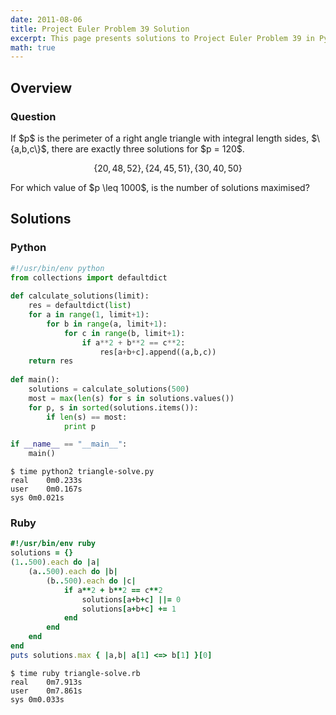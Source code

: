 ```yaml
---
date: 2011-08-06
title: Project Euler Problem 39 Solution
excerpt: This page presents solutions to Project Euler Problem 39 in Python and Ruby.
math: true
---
```



## Overview


### Question

<p>
If $p$ is the perimeter of a right angle triangle with integral length sides, $\{a,b,c\}$, there are exactly three solutions for $p = 120$.
</p>

$$\{20,48,52\}, \{24,45,51\}, \{30,40,50\}$$

<p>
For which value of $p \leq 1000$, is the number of solutions maximised?
</p>






## Solutions

### Python

```python
#!/usr/bin/env python
from collections import defaultdict
        
def calculate_solutions(limit):
    res = defaultdict(list)
    for a in range(1, limit+1):
        for b in range(a, limit+1):
            for c in range(b, limit+1):
                if a**2 + b**2 == c**2:
                    res[a+b+c].append((a,b,c))
    return res
            
def main():
    solutions = calculate_solutions(500)
    most = max(len(s) for s in solutions.values())
    for p, s in sorted(solutions.items()):
        if len(s) == most:
            print p

if __name__ == "__main__":
    main()
```


```
$ time python2 triangle-solve.py
real	0m0.233s
user	0m0.167s
sys	0m0.021s
```



### Ruby

```ruby
#!/usr/bin/env ruby
solutions = {}
(1..500).each do |a|
	(a..500).each do |b|
		(b..500).each do |c|
			if a**2 + b**2 == c**2
				solutions[a+b+c] ||= 0
				solutions[a+b+c] += 1
			end
		end
	end
end
puts solutions.max { |a,b| a[1] <=> b[1] }[0]
```


```
$ time ruby triangle-solve.rb
real	0m7.913s
user	0m7.861s
sys	0m0.033s
```


